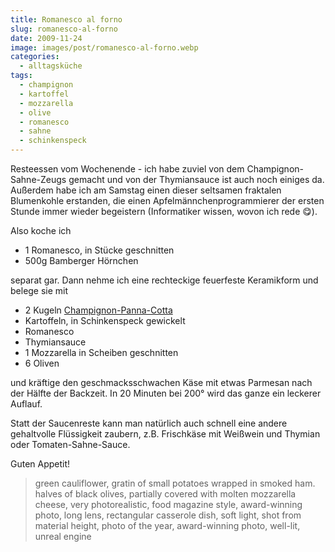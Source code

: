 ```yaml
---
title: Romanesco al forno
slug: romanesco-al-forno
date: 2009-11-24
image: images/post/romanesco-al-forno.webp
categories: 
  - alltagsküche
tags: 
  - champignon
  - kartoffel
  - mozzarella
  - olive
  - romanesco
  - sahne
  - schinkenspeck
---
```


Resteessen vom Wochenende - ich habe zuviel von dem Champignon-Sahne-Zeugs gemacht und von der Thymiansauce ist auch noch einiges da. Außerdem habe ich am Samstag einen dieser seltsamen fraktalen Blumenkohle erstanden, die einen Apfelmännchenprogrammierer der ersten Stunde immer wieder begeistern (Informatiker wissen, wovon ich rede 😋).

Also koche ich 

* 1 Romanesco, in Stücke geschnitten 
* 500g Bamberger Hörnchen

separat gar. Dann nehme ich eine rechteckige feuerfeste Keramikform und belege sie mit

* 2 Kugeln [Champignon-Panna-Cotta](../001-11-22/champignon-panna-cotta/) 
* Kartoffeln, in Schinkenspeck gewickelt 
* Romanesco 
* Thymiansauce 
* 1 Mozzarella in Scheiben geschnitten 
* 6 Oliven

und kräftige den geschmacksschwachen Käse mit etwas Parmesan nach der Hälfte der Backzeit. In 20 Minuten bei 200° wird das ganze ein leckerer Auflauf.

Statt der Saucenreste kann man natürlich auch schnell eine andere gehaltvolle Flüssigkeit zaubern, z.B. Frischkäse mit Weißwein und Thymian oder Tomaten-Sahne-Sauce.

Guten Appetit!

> green cauliflower, gratin of small potatoes wrapped in smoked ham. halves of black olives, partially covered with molten mozzarella cheese, very photorealistic, food magazine style, award-winning photo, long lens, rectangular casserole dish, soft light, shot from material height, photo of the year, award-winning photo, well-lit, unreal engine
